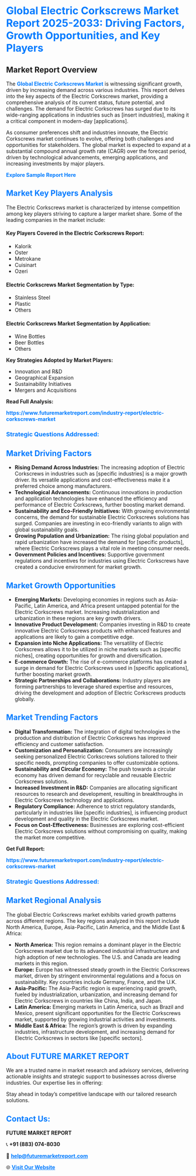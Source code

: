 <h1 style="color: #007BFF;">Global Electric Corkscrews Market Report 2025-2033: Driving Factors, Growth Opportunities, and Key Players</h1>

<section id="overview">
<h2>Market Report Overview</h2>
<p>The <a href="https://www.futuremarketreport.com/industry-report/electric-corkscrews-market" style="color: #007BFF; text-decoration: none;"><strong>Global Electric Corkscrews Market</strong></a> is witnessing significant growth, driven by increasing demand across various industries. This report delves into the key aspects of the Electric Corkscrews market, providing a comprehensive analysis of its current status, future potential, and challenges. The demand for Electric Corkscrews has surged due to its wide-ranging applications in industries such as [insert industries], making it a critical component in modern-day [applications].</p>
<p>As consumer preferences shift and industries innovate, the Electric Corkscrews market continues to evolve, offering both challenges and opportunities for stakeholders. The global market is expected to expand at a substantial compound annual growth rate (CAGR) over the forecast period, driven by technological advancements, emerging applications, and increasing investments by major players.</p>
</section>

<section id="overview">
<p><a href="https://www.futuremarketreport.com/request-sample/reportId=88160" style="color: #007BFF; text-decoration: none;"><strong>Explore Sample Report Here</strong></a></p>
</section>

<section id="key-players">
<h2 style="color: #007BFF;">Market Key Players Analysis</h2>
<p>The Electric Corkscrews market is characterized by intense competition among key players striving to capture a larger market share. Some of the leading companies in the market include:</p>
<h4>Key Players Covered in the Electric Corkscrews Report:</h4>
<ul><li>Kalorik</li><li>Oster</li><li>Metrokane</li><li>Cuisinart</li><li>Ozeri</li></ul>
<h4>Electric Corkscrews Market Segmentation by Type:</h4>
<ul><li>Stainless Steel</li><li>Plastic</li><li>Others</li></ul>

<h4>Electric Corkscrews Market Segmentation by Application:</h4>
<ul><li>Wine Bottles</li><li>Beer Bottles</li><li>Others</li></ul>
<p><strong>Key Strategies Adopted by Market Players:</strong></p>
<ul>
<li>Innovation and R&D</li>
<li>Geographical Expansion</li>
<li>Sustainability Initiatives</li>
<li>Mergers and Acquisitions</li>
</ul>
</section>

<section>
<p><strong>Read Full Analysis: </strong></p><a href="https://www.futuremarketreport.com/industry-report/electric-corkscrews-market" style="color: #007BFF; text-decoration: none;"><strong>https://www.futuremarketreport.com/industry-report/electric-corkscrews-market</strong></a>
<h3 style="color: #007BFF;">Strategic Questions Addressed:</h3>
</section>

<section id="driving-factors">
<h2 style="color: #007BFF;">Market Driving Factors</h2>
<ul>
<li><strong>Rising Demand Across Industries:</strong> The increasing adoption of Electric Corkscrews in industries such as [specific industries] is a major growth driver. Its versatile applications and cost-effectiveness make it a preferred choice among manufacturers.</li>
<li><strong>Technological Advancements:</strong> Continuous innovations in production and application technologies have enhanced the efficiency and performance of Electric Corkscrews, further boosting market demand.</li>
<li><strong>Sustainability and Eco-Friendly Initiatives:</strong> With growing environmental concerns, the demand for sustainable Electric Corkscrews solutions has surged. Companies are investing in eco-friendly variants to align with global sustainability goals.</li>
<li><strong>Growing Population and Urbanization:</strong> The rising global population and rapid urbanization have increased the demand for [specific products], where Electric Corkscrews plays a vital role in meeting consumer needs.</li>
<li><strong>Government Policies and Incentives:</strong> Supportive government regulations and incentives for industries using Electric Corkscrews have created a conducive environment for market growth.</li>
</ul>
</section>

<section id="growth-opportunities">
<h2 style="color: #007BFF;">Market Growth Opportunities</h2>
<ul>
<li><strong>Emerging Markets:</strong> Developing economies in regions such as Asia-Pacific, Latin America, and Africa present untapped potential for the Electric Corkscrews market. Increasing industrialization and urbanization in these regions are key growth drivers.</li>
<li><strong>Innovative Product Development:</strong> Companies investing in R&D to create innovative Electric Corkscrews products with enhanced features and applications are likely to gain a competitive edge.</li>
<li><strong>Expansion into Niche Applications:</strong> The versatility of Electric Corkscrews allows it to be utilized in niche markets such as [specific niches], creating opportunities for growth and diversification.</li>
<li><strong>E-commerce Growth:</strong> The rise of e-commerce platforms has created a surge in demand for Electric Corkscrews used in [specific applications], further boosting market growth.</li>
<li><strong>Strategic Partnerships and Collaborations:</strong> Industry players are forming partnerships to leverage shared expertise and resources, driving the development and adoption of Electric Corkscrews products globally.</li>
</ul>
</section>

<section id="trending-factors">
<h2 style="color: #007BFF;">Market Trending Factors</h2>
<ul>
<li><strong>Digital Transformation:</strong> The integration of digital technologies in the production and distribution of Electric Corkscrews has improved efficiency and customer satisfaction.</li>
<li><strong>Customization and Personalization:</strong> Consumers are increasingly seeking personalized Electric Corkscrews solutions tailored to their specific needs, prompting companies to offer customizable options.</li>
<li><strong>Sustainability and Circular Economy:</strong> The push towards a circular economy has driven demand for recyclable and reusable Electric Corkscrews solutions.</li>
<li><strong>Increased Investment in R&D:</strong> Companies are allocating significant resources to research and development, resulting in breakthroughs in Electric Corkscrews technology and applications.</li>
<li><strong>Regulatory Compliance:</strong> Adherence to strict regulatory standards, particularly in industries like [specific industries], is influencing product development and quality in the Electric Corkscrews market.</li>
<li><strong>Focus on Cost-Effectiveness:</strong> Businesses are exploring cost-efficient Electric Corkscrews solutions without compromising on quality, making the market more competitive.</li>
</ul>
</section>

<section>
<p><strong>Get Full Report: </strong></p><a href="https://www.futuremarketreport.com/industry-report/electric-corkscrews-market" style="color: #007BFF; text-decoration: none;"><strong>https://www.futuremarketreport.com/industry-report/electric-corkscrews-market</strong></a>
<h3 style="color: #007BFF;">Strategic Questions Addressed:</h3>
</section>


<section id="regional-analysis">
<h2 style="color: #007BFF;">Market Regional Analysis</h2>
<p>The global Electric Corkscrews market exhibits varied growth patterns across different regions. The key regions analyzed in this report include North America, Europe, Asia-Pacific, Latin America, and the Middle East & Africa:</p>
<ul>
<li><strong>North America:</strong> This region remains a dominant player in the Electric Corkscrews market due to its advanced industrial infrastructure and high adoption of new technologies. The U.S. and Canada are leading markets in this region.</li>
<li><strong>Europe:</strong> Europe has witnessed steady growth in the Electric Corkscrews market, driven by stringent environmental regulations and a focus on sustainability. Key countries include Germany, France, and the U.K.</li>
<li><strong>Asia-Pacific:</strong> The Asia-Pacific region is experiencing rapid growth, fueled by industrialization, urbanization, and increasing demand for Electric Corkscrews in countries like China, India, and Japan.</li>
<li><strong>Latin America:</strong> Emerging markets in Latin America, such as Brazil and Mexico, present significant opportunities for the Electric Corkscrews market, supported by growing industrial activities and investments.</li>
<li><strong>Middle East & Africa:</strong> The region’s growth is driven by expanding industries, infrastructure development, and increasing demand for Electric Corkscrews in sectors like [specific sectors].</li>
</ul>
</section>

<footer>
<h2 style="color: #007BFF;">About FUTURE MARKET REPORT</h2>
<p>We are a trusted name in market research and advisory services, delivering actionable insights and strategic support to businesses across diverse industries. Our expertise lies in offering:</p>

<p>Stay ahead in today’s competitive landscape with our tailored research solutions.</p>

<h2 style="color: #007BFF;">Contact Us:</h2>
<p><strong>FUTURE MARKET REPORT</strong></p>
<p>📞 <strong>+91 (883) 074-8030</strong></p>
<p>📧 <strong><a href="mailto:help@futuremarketreport.com" style="color: #007BFF;">help@futuremarketreport.com</a></strong></p>
<p>🌐 <strong><a href="https://www.futuremarketreport.com/" style="color: #007BFF;">Visit Our Website</a></strong></p>
</footer>